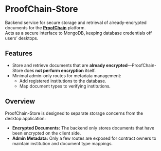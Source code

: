 # ProofChain-Store

Backend service for secure storage and retrieval of already-encrypted documents for the **[ProofChain](https://www.github.com/Raaffs/ProofChain)** platform.  
Acts as a secure interface to MongoDB, keeping database credentials off users’ desktops.

## Features

- Store and retrieve documents that are **already encrypted**—ProofChain-Store does **not perform encryption** itself.
- Minimal admin-only routes for metadata management:
  - Add registered institutions to the database.
  - Map document types to verifying institutions.

## Overview 

ProofChain-Store is designed to separate storage concerns from the desktop application:

- **Encrypted Documents:** The backend only stores documents that have been encrypted on the client side.  
- **Admin Metadata:** Only a few routes are exposed for contract owners to maintain institution and document type mappings.  

